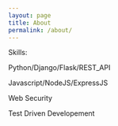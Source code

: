 ```yaml
---
layout: page
title: About
permalink: /about/
---
```


Skills:

Python/Django/Flask/REST_API

Javascript/NodeJS/ExpressJS

Web Security

Test Driven Developement


